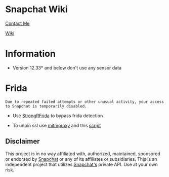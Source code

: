# Snapchat Wiki

[Contact Me](https://t.me/lololololidk)

[Wiki](https://github.com/killed/Snapchat-Wiki/wiki)

# Information

* Version 12.33* and below don't use any sensor data

# Frida

`Due to repeated failed attempts or other unusual activity, your access to Snapchat is temporarily disabled.`

* Use [StrongRFrida](https://github.com/killed/StrongRMagiskFrida/releases) to bypass frida detection

* To unpin ssl use [mitmproxy](https://mitmproxy.org/) and this [script](https://github.com/killed/Snapchat-Wiki/blob/master/unpinSsl.js)

## Disclaimer
This project is in no way affiliated with, authorized, maintained, sponsored or endorsed by [Snapchat](https://www.snapchat.com) or any of its affiliates or subsidiaries. This is an independent project that utilizes [Snapchat's](https://www.snapchat.com) private API. Use at your own risk.
